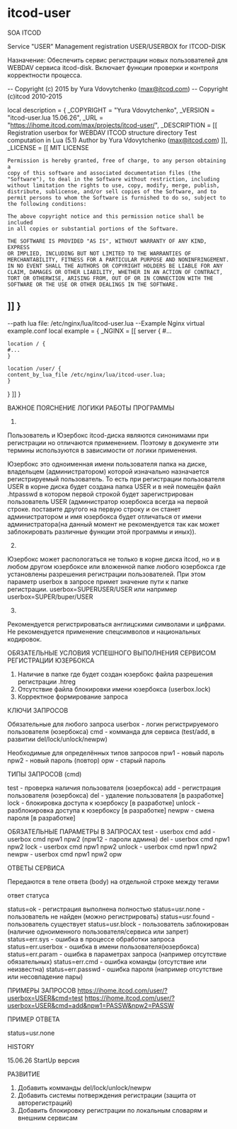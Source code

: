 # itcod-user
SOA ITCOD  

Service "USER"  Management registration USER/USERBOX for ITCOD-DISK 

Назначение: Обеспечить сервис регистрации новых пользователей для WEBDAV 
сервиса itcod-disk. Включает функции проверки и контроля корректности процесса.


-- Copyright (c) 2015 by Yura Vdovytchenko (max@itcod.com)
-- Copyright (c)itcod 2010-2015

local description = {
  _COPYRIGHT   = "Yura Vdovytchenko",
  _VERSION     = "itcod-user.lua 15.06.26",
  _URL         = "https://ihome.itcod.com/max/projects/itcod-user/",
  _DESCRIPTION = [[
   Registration userbox for WEBDAV ITCOD structure directory
   Test computation in Lua (5.1)
   Author by Yura Vdovytchenko (max@itcod.com)
  ]],
  _LICENSE = [[
    MIT LICENSE

    Permission is hereby granted, free of charge, to any person obtaining a
    copy of this software and associated documentation files (the
    "Software"), to deal in the Software without restriction, including
    without limitation the rights to use, copy, modify, merge, publish,
    distribute, sublicense, and/or sell copies of the Software, and to
    permit persons to whom the Software is furnished to do so, subject to
    the following conditions:

    The above copyright notice and this permission notice shall be included
    in all copies or substantial portions of the Software.

    THE SOFTWARE IS PROVIDED "AS IS", WITHOUT WARRANTY OF ANY KIND, EXPRESS
    OR IMPLIED, INCLUDING BUT NOT LIMITED TO THE WARRANTIES OF
    MERCHANTABILITY, FITNESS FOR A PARTICULAR PURPOSE AND NONINFRINGEMENT.
    IN NO EVENT SHALL THE AUTHORS OR COPYRIGHT HOLDERS BE LIABLE FOR ANY
    CLAIM, DAMAGES OR OTHER LIABILITY, WHETHER IN AN ACTION OF CONTRACT,
    TORT OR OTHERWISE, ARISING FROM, OUT OF OR IN CONNECTION WITH THE
    SOFTWARE OR THE USE OR OTHER DEALINGS IN THE SOFTWARE.
  ]]
}
-----------------------------------------------------------------------------------
--path lua file: /etc/nginx/lua/itcod-user.lua
--Example Nginx virtual example.conf
local example = {
  _NGINX = [[
server {
    #...

    location / {
	#...
    }

    location /user/ {
	content_by_lua_file /etc/nginx/lua/itcod-user.lua;
    }
}
  ]]
}

ВАЖНОЕ ПОЯСНЕНИЕ ЛОГИКИ РАБОТЫ ПРОГРАММЫ

1.
Пользователь и Юзербокс itcod-диска являются синонимами при регистрации 
но отличаются применением. Поэтому в документе эти термины используются в зависимости от 
логики применения.

Юзербокс это одноименная имени пользователя папка на диске, владельцем (администратором) 
которой изначально назначается регистрируемый пользователь. То есть при регистрации пользователя
USER в корне диска будет создана папка USER и в ней помещён файл .htpasswd в 
котором первой строкой будет зарегистрирован пользователь USER (администратор юзербокса
всегда на первой строке. поставите другого на первую строку и он станет администратором 
и имя юзербокса будет отличаться от имени администратора(на данный момент не рекомендуется так как
может заблокировать различные функции этой программы и иных)). 

2.
Юзербокс может распологаться не только в корне диска itcod, но и в любом другом юзербоксе
или вложенной папке любого юзербокса где установлены разрешения регистрации 
пользователей. При этом параметр userbox в запросе примет значение пути к папке регистрации.
userbox=SUPERUSER/USER или например userbox=SUPER/buper/USER

3.
Рекомендуется регистрироваться англицскими символами и цифрами. Не рекомендуется 
применение спецсимволов и национальных кодировок.


ОБЯЗАТЕЛЬНЫЕ УСЛОВИЯ УСПЕШНОГО ВЫПОЛНЕНИЯ СЕРВИСОМ РЕГИСТРАЦИИ ЮЗЕРБОКСА

1. Наличие в папке где будет создан юзербокс файла разрешения регистрации .htreg
2. Отсутствие файла блокировки имени юзербокса (userbox.lock)
3. Корректное формирование запроса

КЛЮЧИ ЗАПРОСОВ

Обязательные для любого запроса
userbox - логин регистрируемого пользователя (юзербокса)
cmd - комманда для сервиса (test/add, в развитии del/lock/unlock/newpw)

Необходимые для определённых типов запросов
npw1 - новый пароль
npw2 - новый пароль (повтор)
opw - старый пароль

ТИПЫ ЗАПРОСОВ (cmd)

test - проверка наличия пользователя (юзербокса)
add - регистрация пользователя (юзербокса)
del - удаление пользователя [в разработке]
lock - блокировка доступа к юзербоксу [в разработке]
unlock - разблокировка доступа к юзербоксу [в разработке]
newpw - смена пароля [в разработке]

ОБЯЗАТЕЛЬНЫЕ ПАРАМЕТРЫ В ЗАПРОСАХ
test - userbox cmd
add - userbox cmd npw1 npw2 (npw12 - пароли админа)
del - userbox cmd npw1 npw2
lock - userbox cmd npw1 npw2
unlock - userbox cmd npw1 npw2
newpw - userbox cmd npw1 npw2 opw

ОТВЕТЫ СЕРВИСА

Передаются в теле ответа (body) на отдельной строке между тегами
<!-- START REPLY --> 
ответ статуса
<!-- STOP REPLY -->

status=ok - регистрация выполнена полностью
status=usr.none - пользователь не найден (можно регистрировать)
status=usr.found - пользователь существует
status=usr.block - пользователь заблокирован (наличие одноименного пользователя/сервиса или запрет)
status=err.sys - ошибка в процессе обработки запроса
status=err.userbox - ошибка в имени пользователя(юзербокса)
status=err.param - ошибка в параметрах запроса (например отсутствие обязательных)
status=err.cmd - ошибка команды (отсутствие или неизвестна)
status=err.passwd - ошибка пароля (например отсутствие или несовпадение пары)


ПРИМЕРЫ ЗАПРОСОВ
https://ihome.itcod.com/user/?userbox=USER&cmd=test
https://ihome.itcod.com/user/?userbox=USER&cmd=add&npw1=PASSW&npw2=PASSW

ПРИМЕР ОТВЕТА

<!-- START REPLY --> 
status=usr.none
<!-- STOP REPLY -->


HISTORY

15.06.26 StartUp версия


РАЗВИТИЕ

1. Добавить комманды del/lock/unlock/newpw
2. Добавить системы потверждения регистрации (защита от авторегистраций)
3. Добавить блокировку регистрации по локальным словарям и внешним сервисам
